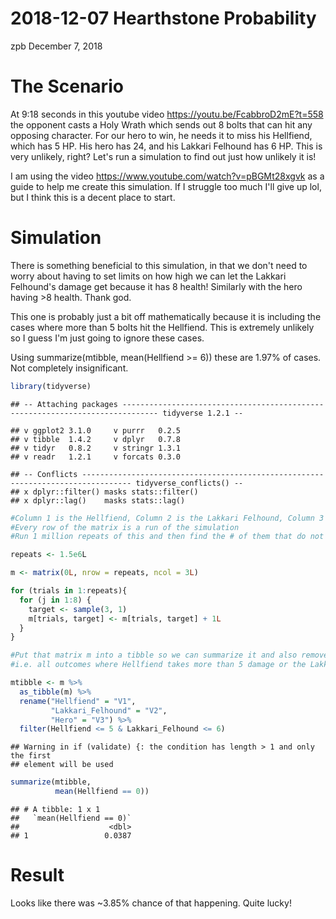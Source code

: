 2018-12-07 Hearthstone Probability
================
zpb
December 7, 2018

The Scenario
============

At 9:18 seconds in this youtube video <https://youtu.be/FcabbroD2mE?t=558> the opponent casts a Holy Wrath which sends out 8 bolts that can hit any opposing character. For our hero to win, he needs it to miss his Hellfiend, which has 5 HP. His hero has 24, and his Lakkari Felhound has 6 HP. This is very unlikely, right? Let's run a simulation to find out just how unlikely it is!

I am using the video <https://www.youtube.com/watch?v=pBGMt28xgvk> as a guide to help me create this simulation. If I struggle too much I'll give up lol, but I think this is a decent place to start.

Simulation
==========

There is something beneficial to this simulation, in that we don't need to worry about having to set limits on how high we can let the Lakkari Felhound's damage get because it has 8 health! Similarly with the hero having &gt;8 health. Thank god.

This one is probably just a bit off mathematically because it is including the cases where more than 5 bolts hit the Hellfiend. This is extremely unlikely so I guess I'm just going to ignore these cases.

Using summarize(mtibble, mean(Hellfiend &gt;= 6)) these are 1.97% of cases. Not completely insignificant.

``` r
library(tidyverse)
```

    ## -- Attaching packages ------------------------------------------------------------------------------ tidyverse 1.2.1 --

    ## v ggplot2 3.1.0     v purrr   0.2.5
    ## v tibble  1.4.2     v dplyr   0.7.8
    ## v tidyr   0.8.2     v stringr 1.3.1
    ## v readr   1.2.1     v forcats 0.3.0

    ## -- Conflicts --------------------------------------------------------------------------------- tidyverse_conflicts() --
    ## x dplyr::filter() masks stats::filter()
    ## x dplyr::lag()    masks stats::lag()

``` r
#Column 1 is the Hellfiend, Column 2 is the Lakkari Felhound, Column 3 is the hero
#Every row of the matrix is a run of the simulation
#Run 1 million repeats of this and then find the # of them that do not have any damage on the hellfiend

repeats <- 1.5e6L

m <- matrix(0L, nrow = repeats, ncol = 3L)

for (trials in 1:repeats){
  for (j in 1:8) {
    target <- sample(3, 1)
    m[trials, target] <- m[trials, target] + 1L
  }
}

#Put that matrix m into a tibble so we can summarize it and also remove all of the outcomes that aren't possible
#i.e. all outcomes where Hellfiend takes more than 5 damage or the Lakkari Felhound takes more than 6

mtibble <- m %>%
  as_tibble(m) %>%
  rename("Hellfiend" = "V1",
         "Lakkari_Felhound" = "V2",
         "Hero" = "V3") %>%
  filter(Hellfiend <= 5 & Lakkari_Felhound <= 6)
```

    ## Warning in if (validate) {: the condition has length > 1 and only the first
    ## element will be used

``` r
summarize(mtibble,
          mean(Hellfiend == 0))
```

    ## # A tibble: 1 x 1
    ##   `mean(Hellfiend == 0)`
    ##                    <dbl>
    ## 1                 0.0387

Result
======

Looks like there was ~3.85% chance of that happening. Quite lucky!
